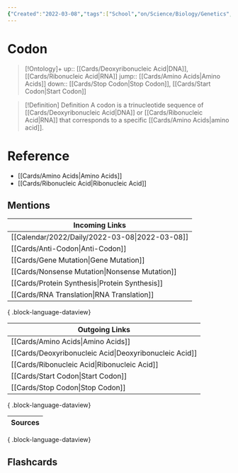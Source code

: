 ```yaml
---
{"Created":"2022-03-08","tags":["School","on/Science/Biology/Genetics","Uni/LFS252","flashcards/LFS252"],"date created":"2022-03-08 Tue","edited":"2023-04-06 Thu","dg-publish":true,"permalink":"/cards/codon/","dgPassFrontmatter":true}
---
```


# Codon

> [!Ontology]+
> up:: [[Cards/Deoxyribonucleic Acid\|DNA]], [[Cards/Ribonucleic Acid\|RNA]]
> jump:: [[Cards/Amino Acids\|Amino Acids]]
> down:: [[Cards/Stop Codon\|Stop Codon]], [[Cards/Start Codon\|Start Codon]]

> [!Definition] Definition
> A codon is a trinucleotide sequence of [[Cards/Deoxyribonucleic Acid\|DNA]] or [[Cards/Ribonucleic Acid\|RNA]] that corresponds to a specific [[Cards/Amino Acids\|amino acid]].

# Reference

- [[Cards/Amino Acids\|Amino Acids]]
- [[Cards/Ribonucleic Acid\|Ribonucleic Acid]]

## Mentions

| Incoming Links                                    |
| ------------------------------------------------- |
| [[Calendar/2022/Daily/2022-03-08\|2022-03-08]] |
| [[Cards/Anti-Codon\|Anti-Codon]]               |
| [[Cards/Gene Mutation\|Gene Mutation]]         |
| [[Cards/Nonsense Mutation\|Nonsense Mutation]] |
| [[Cards/Protein Synthesis\|Protein Synthesis]] |
| [[Cards/RNA Translation\|RNA Translation]]     |

{ .block-language-dataview}

| Outgoing Links                                            |
| --------------------------------------------------------- |
| [[Cards/Amino Acids\|Amino Acids]]                     |
| [[Cards/Deoxyribonucleic Acid\|Deoxyribonucleic Acid]] |
| [[Cards/Ribonucleic Acid\|Ribonucleic Acid]]           |
| [[Cards/Start Codon\|Start Codon]]                     |
| [[Cards/Stop Codon\|Stop Codon]]                       |

{ .block-language-dataview}

| Sources |
| ------- |

{ .block-language-dataview}

## Flashcards
